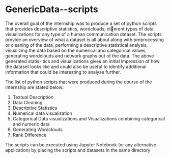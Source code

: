 # GenericData--scripts


The overall goal of the internship was to produce a set of python scripts that provides
descriptive statistics, wordclouds, dierent types of data visualizations for any type of
a human communication dataset. The scripts provide an overview of what a dataset
is all about along with preprocessing or cleaning of the data, performing a descriptive
statistical analysis, visualizing the data based on the numerical and categorical values,
generating wordclouds and network graphs out of the data. The above generated statis-
tics and visualizations gives an initial impression of how the dataset looks like and could
also be useful to identify additional information that could be interesting to analyse
further.

The list of python scripts that were produced during the course of the internship are
stated below:
1. Textual Description
2. Data Cleaning
3. Descriptive Statistics
4. Numerical data visualization
5. Categorical Data visualizations and Visualizations combining categorical and numeric data
6. Generating Wordclouds
7. Rank Difference


The scripts can be executed using Jupyter Notebook (or any alternative application) by placing the scripts and datasets in the same directory
